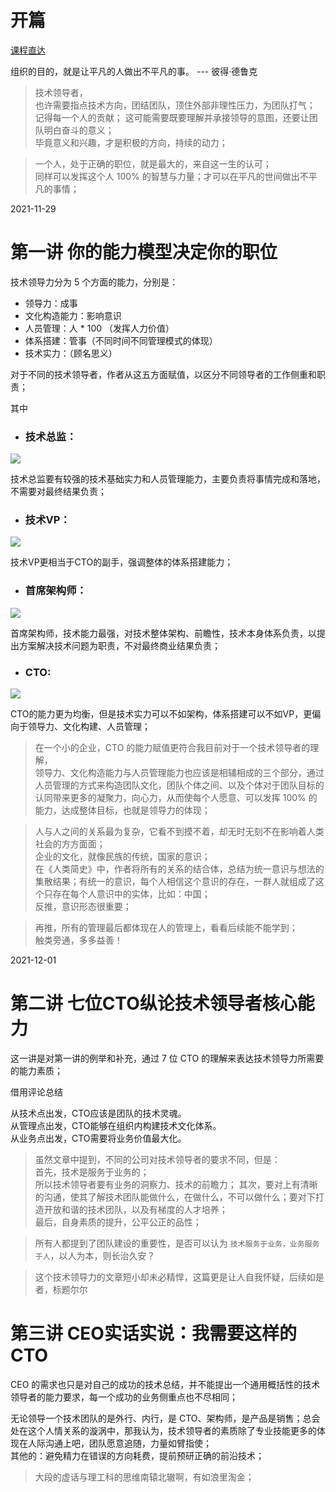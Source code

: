 
# 开篇

[课程直达](https://time.geekbang.org/column/intro/100006201?tab=catalog)

组织的目的，就是让平凡的人做出不平凡的事。   --- 彼得·德鲁克

> 技术领导者，  
也许需要指点技术方向，团结团队，顶住外部非理性压力，为团队打气；  
记得每一个人的贡献；
这可能需要既要理解并承接领导的意图，还要让团队明白奋斗的意义；  
毕竟意义和兴趣，才是积极的方向，持续的动力；

> 一个人，处于正确的职位，就是最大的，来自这一生的认可；  
同样可以发挥这个人 100% 的智慧与力量；才可以在平凡的世间做出不平凡的事情；

2021-11-29

# 第一讲 你的能力模型决定你的职位

技术领导力分为 5 个方面的能力，分别是：

- 领导力：成事
- 文化构造能力：影响意识
- 人员管理：人 * 100 （发挥人力价值）
- 体系搭建：管事（不同时间不同管理模式的体现）
- 技术实力：（顾名思义）

对于不同的技术领导者，作者从这五方面赋值，以区分不同领导者的工作侧重和职责；

其中 

- ### 技术总监：

![](https://static001.geekbang.org/resource/image/e6/38/e6c175c1e3f1302a00303cea331dd838.png)

技术总监要有较强的技术基础实力和人员管理能力，主要负责将事情完成和落地，不需要对最终结果负责；

- ### 技术VP：

![](https://static001.geekbang.org/resource/image/10/93/10d0fb342ae298b1479f051e510ce193.png)

技术VP更相当于CTO的副手，强调整体的体系搭建能力；

- ### 首席架构师：

![](https://static001.geekbang.org/resource/image/9b/d3/9b8c800f901c4dead79392d655602bd3.png)

首席架构师，技术能力最强，对技术整体架构、前瞻性，技术本身体系负责，以提出方案解决技术问题为职责，不对最终商业结果负责；

- ### CTO:

![](https://static001.geekbang.org/resource/image/19/4b/19a34c0d04cecb9403e78f69d3de214b.png)

CTO的能力更为均衡，但是技术实力可以不如架构，体系搭建可以不如VP，更偏向于领导力、文化构建、人员管理；

> 在一个小的企业，CTO 的能力赋值更符合我目前对于一个技术领导者的理解，  
领导力、文化构造能力与人员管理能力也应该是相辅相成的三个部分，通过人员管理的方式来构造团队文化，团队个体之间、以及个体对于团队目标的认同带来更多的凝聚力，向心力，从而使每个人愿意、可以发挥 100% 的能力，达成整体目标，也就是领导力的体现；  

>人与人之间的关系最为复杂，它看不到摸不着，却无时无刻不在影响着人类社会的方方面面；  
企业的文化，就像民族的传统，国家的意识；  
在《人类简史》中，作者将所有的关系的结合体，总结为统一意识与想法的集散结果；有统一的意识，每个人相信这个意识的存在，一群人就组成了这个只存在每个人意识中的实体，比如：中国；  
反推，意识形态很重要；

> 再推，所有的管理最后都体现在人的管理上，看看后续能不能学到；  
触类旁通，多多益善！

2021-12-01

# 第二讲 七位CTO纵论技术领导者核心能力

这一讲是对第一讲的例举和补充，通过 7 位 CTO 的理解来表达技术领导力所需要的能力素质；

借用评论总结

从技术点出发，CTO应该是团队的技术灵魂。  
从管理点出发，CTO能够在组织内构建技术文化体系。  
从业务点出发，CTO需要将业务价值最大化。  

>虽然文章中提到，不同的公司对技术领导者的要求不同，但是：  
首先，技术是服务于业务的；  
所以技术领导者要有业务的洞察力、技术的前瞻力；
其次，要对上有清晰的沟通，使其了解技术团队能做什么，在做什么，不可以做什么；要对下打造开放和谐的技术团队，以及有梯度的人才培养；  
最后，自身素质的提升，公平公正的品性；

> 所有人都提到了团队建设的重要性，是否可以认为 `技术服务于业务，业务服务于人`，以人为本，则长治久安？

> 这个技术领导力的文章短小却未必精悍，这篇更是让人自我怀疑，后续如是者，标题尔尔

# 第三讲 CEO实话实说：我需要这样的CTO

CEO 的需求也只是对自己的成功的技术总结，并不能提出一个通用概括性的技术领导者的能力要求，每一个成功的业务侧重点也不尽相同；

无论领导一个技术团队的是外行、内行，是 CTO、架构师，是产品是销售；总会处在这个人情关系的漩涡中，那我认为，技术领导者的素质除了专业技能更多的体现在人际沟通上吧，团队愿意追随，力量如臂指使；  
其他的：避免精力在错误的方向耗费，提前预研正确的前沿技术；

> 大段的虚话与理工科的思维南辕北辙啊，有如浪里淘金；